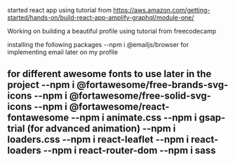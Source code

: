 started react app using tutorial from https://aws.amazon.com/getting-started/hands-on/build-react-app-amplify-graphql/module-one/

Working on building a beautiful profile using tutorial from freecodecamp

installing the following packages
--npm i @emailjs/browser for implementing email later on my profile

for different awesome fonts to use later in the project
--npm i @fortawesome/free-brands-svg-icons
--npm i @fortawesome/free-solid-svg-icons
--npm i @fortawesome/react-fontawesome
--npm i animate.css
--npm i gsap-trial (for advanced animation)
--npm i loaders.css
--npm i react-leaflet
--npm i react-loaders
--npm i react-router-dom
--npm i sass
--